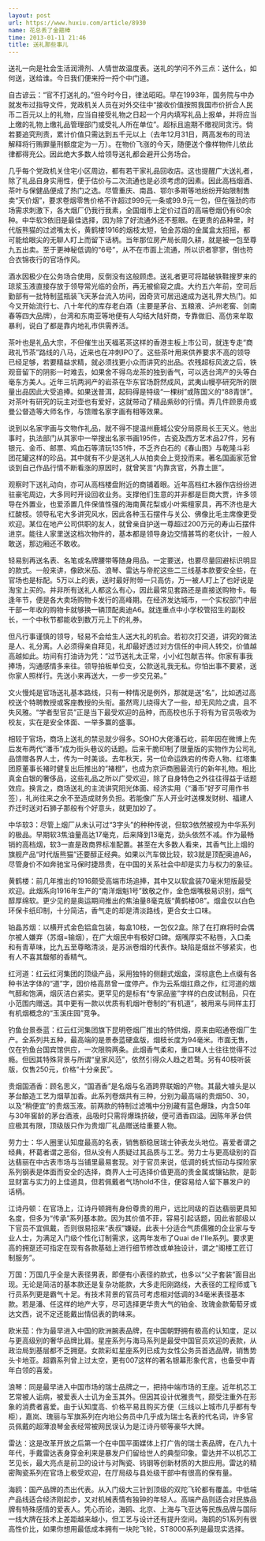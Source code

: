 ```yaml
---
layout: post
url: https://www.huxiu.com/article/8930
name: 花总丢了金箍棒
time: 2013-01-11 21:46
title: 送礼那些事儿
---
```

送礼一向是社会生活润滑剂、人情世故温度表。送礼的学问不外三点：送什么，如何送，送给谁。今日我们便来捋一捋个中门道。

自古谚云：“官不打送礼的。”但今时今日，律法昭昭。早在1993年，国务院与中办就发布过指导文件，党政机关人员在对外交往中“接收价值按照我国市价折合人民币二百元以上的礼物，应当自接受礼物之日起一个月内填写礼品上报单，并将应当上缴的礼物上缴礼品管理部门或受礼人所在单位”。超标且逾期不缴视同贪污。倘若要追究刑责，累计价值只需达到五千元以上（去年12月31日，两高发布的司法解释将行贿罪量刑额度定为一万）。在物价飞涨的今天，随便送个像样物件儿依此律都得充公。因此绝大多数人给领导送礼都会避开公务场合。

几乎每个党政机关住宅小区周边，都有若干家礼品回收店。这也提醒广大送礼者，除了礼品自身实用性，便于估价与二次流通也是必须考虑的因素。因此高档烟酒、茶叶与保健品便成了热门之选。尽管重庆、南昌、鄂尔多斯等地纷纷开始限制售卖“天价烟”，要求卷烟零售价格不许超过999元一条或99.9元一包，但在强劲的市场需求刺激下，各大烟厂仍我行我素，全国烟市上定价过百的高端卷烟仍有60余种。中华软3依旧是最佳选择，因为除了好流通外还不惹眼。在更贵的品种里，时代版熊猫的过滤嘴太长，黄鹤楼1916的烟枝太短，铂金苏烟的金属盒太招摇，都可能给眼尖的无聊人盯上而留下话柄。当年那位房产局长周久耕，就是被一包至尊九五出卖。至于更神秘低调的“6号”，从不在市面上流通，所以识者寥寥，倒也符合衣锦夜行的官场作风。

酒水因极少在公务场合使用，反倒没有这般顾虑。送礼者更可将踏破铁鞋搜罗来的琼浆玉液直接存放于领导常光临的会所，再无被偷窥之虞。大约五六年前，空司后勤部有一批特制蓝瓶装飞天茅台流入坊间，因奇货可居迅速成为送礼界大热门。如今又开始流行七、八十年代的库存老白酒（主要是茅台、五粮液、泸州老窖、剑南春等四大品牌），台湾和东南亚等地便有人勾结大陆奸商，专靠做旧、高仿来牟取暴利，说白了都是靠内地礼市供需养活。

茶叶也是礼品大宗，不但催生出天福茗茶这样的香港主板上市公司，就连专走“商政礼节茶”路线的八马，近来也在冲刺IPO了。这些茶叶用来供养要求不高的领导已经足够，若要精益求精，就必须找更小众而讲究的出品。农残超标风波之后，铁观音留下的阴影一时难去，如果舍不得乌龙茶的独到香气，可以选台湾产的头等白毫东方美人。近年三坑两涧产的岩茶在华东官场蔚然成风，武夷山幔亭研究所的限量出品因此大受追捧。如果送普洱，起码得是特级“一棵树”或陈国义的“88青饼”。对茶叶有研究的玩主对壶也有爱好，这就带动了精品紫砂的行情。弄几件顾景舟或曼公督造等大师名作，与馈赠名家字画有相等效果。

说到以名家字画与文物作礼品，就不得不提温州鹿城公安分局原局长王天义。他出事时，执法部门从其家中一举搜出名家书画195件，古瓷及西方艺术品27件，另有银元、金币、邮票、鸡血石等清玩1351件，不乏齐白石的《春山图》与乾隆斗彩团花罐这样的珍品。其中就有不少是送礼人从拍卖会上竞投而来。著名国画家范曾谈到自己作品行情不断看涨的原因时，就曾笑言“内靠贪官，外靠土匪”。

观察时下送礼动向，亦可从高档楼盘附近的商铺着眼。近年高档红木器作店纷纷进驻豪宅周边，大多同时开设回收业务。支撑他们生意的并非都是巨商大贾，许多领导在外置业，也爱添置几件保值性强的海南黄花梨或小叶紫檀家具，再不济也是大红酸枝。领导私宅大多讲究风水，因此各种玉石摆件与关公、佛像比毛主席像更受欢迎。某位在地产公司供职的友人，就曾亲自护送一尊超过200万元的寿山石摆件进京。能往人家里送这档次物件的，基本都是领导身边交情甚笃的老伙计，一般人敢送，那边厢还不敢收。

轻易别再送名表、名笔或名牌腰带等随身用品。一定要送，也要尽量回避标识明显的款式。一般来讲，像欧米茄、浪琴、雷达与帝舵这些二三线基本款要安全些，在官场也是标配。5万以上的表，送时最好附带一只高仿，万一被人盯上了也好说是淘宝上买的。并非所有送礼人都这么有心，因此最常见套路还是直接送购物卡。每逢年节，便是各大卖场购物卡发行的高峰期。在经济发达城市，一个实权部门中层干部一年收的购物卡就够换一辆顶配奥迪A6。就连重点中小学校管招生的副校长，一个中秋节都能收到数万元上下的礼券。

但凡行事谨慎的领导，轻易不会给生人送大礼的机会。若初次打交道，讲究的做法是人、礼分离。人必须得亲自拜见，礼却最好透过对方信任的中间人转交，价值越高越如此。坊间有打油诗为凭：“过节送礼太正常，小小红包献吉祥。你家有事我捧场，沟通感情多来往。领导拍板单位支，公款送礼我无私。你怕出事不要紧，送你家人照样行。先送小来再送大，一步一步交兄弟。”

文火慢炖是官场送礼基本路线，只有一种情况是例外，那就是送“名”，比如透过高校送个特聘教授或客座教授的头衔。虽然弯儿绕得大了一些，却无风险之虞，且不失风雅。“学者型官员”正是当下最受欢迎的品种，而高校也乐于将有为官员吸收为校友，实在是安全体面、一举多赢的盛事。

相较于官场，商场上送礼的禁忌就少得多。SOHO大佬潘石屹，前年因在微博上先后发布两代“潘币”成为街头巷议的话题。后来干脆印制了限量版的实物作为公司礼品馈赠各界人士，传为一时美谈。去年秋天，另一位命运跌宕的传奇人物、红塔集团原董事长褚时健复出后推出的“褚橙”，也成为京沪商圈最流行的新年礼物。相比真金白银的奢侈品，这些礼品之所以广受欢迎，除了自身特色之外往往得益于话题效应。换言之，商场送礼的主流讲究阳光体面、经济实用（“潘币”好歹可用作书签），礼尚往来之余不至造成财务负担。若能像广东人开业时送棵发财树、福建人乔迁时送对石狮子那般有个好意头，就更加妙了。

中华软3：尽管上烟厂从未认可过“3字头”的种种传说，但软3依然被视为中华系列的极品。早期软3焦油量高达17毫克，后来降到13毫克，劲头依然不减。作为最畅销的高档烟，软3一直是政商界标准配置。甚至在大多数人看来，其香气比上烟的旗舰产品“时代版熊猫”还要醇正经典。如果以汽车做比较，软3就是顶配奥迪A6，尽管身价不如奔驰宝马保时捷昂贵，在中国的关系社会中却是实力与权力的象征。

黄鹤楼：前几年推出的1916颇受高端市场追捧，其中又以软盒装70毫米短版最受欢迎。此烟系向1916年生产的“南洋烟魁1号”致敬之作，金色烟嘴极易识别，烟气醇厚绵软。更少见的是奥运期间推出的焦油量8毫克版“黄鹤楼08”。烟盒仅以白色环保卡纸印制，十分简洁，香气走的却是清淡路线，更合女士口味。

铂晶苏烟：以横开式金色铝盒包装，每盒10枝，一包仅2盒。除了在打麻将时会偶尔被人嫌弃（苏烟=输烟），在广大烟民中有极好口碑。烟嘴厚实不粘唇，入口柔和有青草味，比九五至尊略清淡，是苏派卷烟的代表作。缺陷是烟丝不够紧实，也有人不喜其馥郁的香精气。

红河道：红云红河集团的顶级产品，采用独特的侧翻式烟盒，深棕底色上点缀有各种书法字体的“道”字，因价格高昂曾一度停产。作为云系烟扛鼎之作，红河道的烟气醇和饱满，烟灰洁白紧实。更罕见的是标有“专家品鉴”字样的白皮试制品，只在小范围内赠送。其中更有一款以优质有机烟叶卷制的“有机道”，被用来与同样主打有机烟概念的“玉溪庄园”竞争。

钓鱼台景泰蓝：红云红河集团旗下昆明卷烟厂推出的特供烟，原来由昭通卷烟厂生产。全系列共五种，最高端的是景泰蓝硬盒版，烟枝长度为94毫米。市面无售，仅在钓鱼台国宾馆供应，一次限购两条。此烟香气柔和，重口味人士往往觉得不过瘾。但因其特殊背景与所谓“皇家风范”，依然引得众人趋之若鹜。另有40枝听装版，仅售250元，价格“十分亲民”。

贵烟国酒香：顾名思义，“国酒香”是名烟与名酒跨界联姻的产物。其最大噱头是以茅台酿造工艺为烟草加香。此系列卷烟共有三种，分别为最高端的贵烟50、30，以及“稍便宜”的贵烟玉液。前两款的特制过滤嘴中分别藏有蓝色爆珠，内含50年与30年窖龄的茅台酒液，品吸时只需将爆珠挤破，便可酒香四溢。因陈年茅台供应极其有限，顶级版只作为贵烟厂礼品赠送给重要人物。

劳力士：华人圈里认知度最高的名表，销售额稳居瑞士钟表龙头地位。喜爱者谓之经典，杯葛者谓之恶俗，但从没有人质疑过其品质与工艺。劳力士与更高级别的百达翡丽在中古表市场与当铺里最易套现。对于官员来说，低调的蚝式恒动与探险家系列钢表是体面而安全的选择，商界人士可选择价值更高的贵金属或镶钻款，是彰显财富与实力的上佳道具，但若佩戴者气场hold不住，便容易给人留下暴发户的话柄。

江诗丹顿：在官场上，江诗丹顿拥有身份尊贵的用户，远比同级的百达翡丽更具知名度，但多为“传承”系列基本款。因为其价值不菲，容易引起话题，因此省部级以下官员不宜佩戴，否则很易招来“表叔”嫌疑。此表十分适合气质儒雅的企业家与专业人士，为满足入门级个性化订制需求，这两年发布了Quai de l'Ile系列。要求更高的拥趸还可指定在现有各款基础上进行细节修改或单独设计，谓之“阁楼工匠订制服务”。

万国：万国几乎全是大表径男表，即便有小表径的款式，也多以“父子套装”面目出现。无论是简洁的基本款还是复杂功能款，大多走阳刚路线，大表径的工程师或飞行员系列更是霸气十足。有技术背景的官员可考虑相对低调的34毫米表径基本款。若是潘、任这样的地产大亨，尽可选择更华贵大气的铂金、玫瑰金款葡萄牙或达文西，说不定还能戴出情侣表的韵味来。

欧米茄：作为最早进入中国的欧洲腕表品牌，在中国朝野拥有极高的认知度，足以与更高级别的奢华品牌比肩。星座系列与海马系列是最受中国官员欢迎的表款，从政治局到基层都不乏拥趸。女款彩虹星座系列已成为女性公务员首选品牌，销售势头卡地亚。超霸系列曾上过太空，更有007这样的著名银幕形象代言，也备受中青年白领的喜爱。

浪琴：同是最早进入中国市场的瑞士品牌之一，把持中端市场的王座。近年机芯工艺常被人诟病，被爱表人士讥为金玉其外。但因其设计优雅贵气，颇受注重外在形象的消费者喜爱。由于认知度高、价格平易且购买方便（三线以上城市几乎都有专柜），嘉岚、瑰丽与军旗系列在内地公务员中几乎成为瑞士名表的代名词，许多官员佩戴的超薄浪琴金表经常被网民误认为是江诗丹顿等豪华大牌。

雷达：这是改革开放之后第一个在中国平面媒体上打广告的瑞士表品牌，在八九十年代，手戴雷达表身穿金利来是暴发户们留给世人的典型印象。雷达并不以机芯工艺见长，最大亮点是前卫的设计与对陶瓷、钨钢等创新材质的大胆应用。雷达的精密陶瓷系列在官场上极受欢迎，在厅局级与县处级干部中有很高的保有量。

海鸥：国产品牌的杰出代表。从入门级大三针到顶级的双陀飞轮都有覆盖。中低端产品线适合经济刚起步，又对机械表情有独钟的年轻人。高端产品则适合对民族品牌有特殊感情的爱表人。凭心而论，海鸥、北京、上海与飞亚达等民族品牌与国际一线大牌在技术上差距越来越小，但工艺与设计还有提升空间。海鸥的51系列有很高性价比，如果你想用最低成本拥有一块陀飞轮，ST8000系列是最现实选择。

